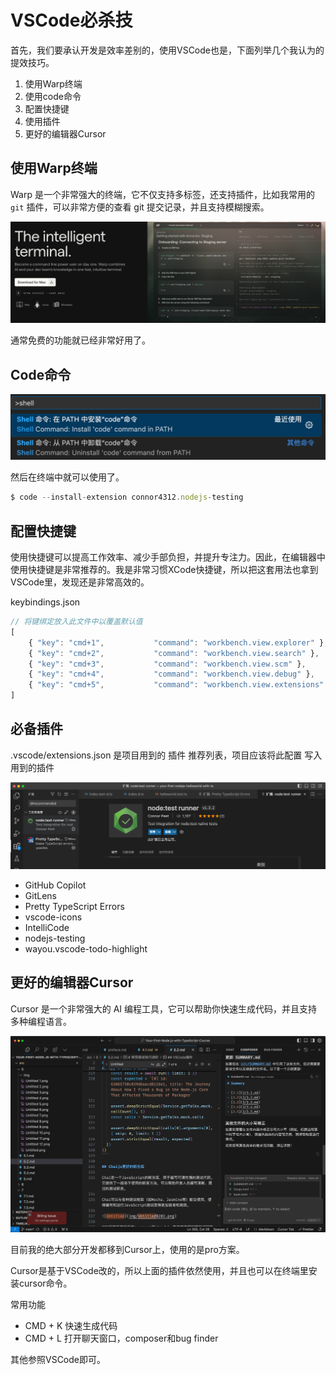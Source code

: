 
# VSCode必杀技

首先，我们要承认开发是效率差别的，使用VSCode也是，下面列举几个我认为的提效技巧。

1. 使用Warp终端
2. 使用code命令
3. 配置快捷键
4. 使用插件
5. 更好的编辑器Cursor

## 使用Warp终端

Warp 是一个非常强大的终端，它不仅支持多标签，还支持插件，比如我常用的 `git` 插件，可以非常方便的查看 git 提交记录，并且支持模糊搜索。

![alt text](img/warp.png)

通常免费的功能就已经非常好用了。

## Code命令

![Untitled](img/Untitled.png)

然后在终端中就可以使用了。

```jsx
$ code --install-extension connor4312.nodejs-testing
```

## 配置快捷键

使用快捷键可以提高工作效率、减少手部负担，并提升专注力。因此，在编辑器中使用快捷键是非常推荐的。我是非常习惯XCode快捷键，所以把这套用法也拿到VSCode里，发现还是非常高效的。

keybindings.json

```jsx
// 将键绑定放入此文件中以覆盖默认值
[
    { "key": "cmd+1",           "command": "workbench.view.explorer" },
    { "key": "cmd+2",           "command": "workbench.view.search" },
    { "key": "cmd+3",           "command": "workbench.view.scm" },
    { "key": "cmd+4",           "command": "workbench.view.debug" },
    { "key": "cmd+5",           "command": "workbench.view.extensions" }
]
```

## 必备插件

.vscode/extensions.json 是项目用到的 插件 推荐列表，项目应该将此配置 写入用到的插件

![Untitled](img/Untitled%201.png)

- GitHub Copilot
- GitLens
- Pretty TypeScript Errors
- vscode-icons
- IntelliCode
- nodejs-testing
- wayou.vscode-todo-highlight

## 更好的编辑器Cursor

Cursor 是一个非常强大的 AI 编程工具，它可以帮助你快速生成代码，并且支持多种编程语言。

![alt text](img/cursor.png)

目前我的绝大部分开发都移到Cursor上，使用的是pro方案。

Cursor是基于VSCode改的，所以上面的插件依然使用，并且也可以在终端里安装cursor命令。

常用功能

- CMD + K 快速生成代码
- CMD + L 打开聊天窗口，composer和bug finder

其他参照VSCode即可。